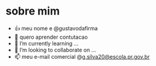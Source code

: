# sobre mim

- :+1: meu nome e @gustavodafirma
- 👀 quero aprender contutacao 
- 🌱 I’m currently learning ...
- 💞️ I’m looking to collaborate on ...
- 📫 meu e-mail comercial @g.silva20@escola.pr.gov.br

            

